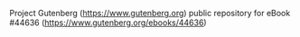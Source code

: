 Project Gutenberg (https://www.gutenberg.org) public repository for eBook #44636 (https://www.gutenberg.org/ebooks/44636)

